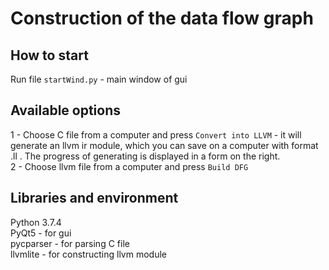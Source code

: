 # Construction of the data flow graph

## How to start

Run file `startWind.py` - main window of gui

## Available options
1 - Choose C file from a computer and press `Convert into LLVM` - it will generate an llvm ir module, which you can save on a computer with format .ll . The progress of generating is displayed in a form on the right.<br />
2 - Choose llvm file from a computer and press `Build DFG`

## Libraries and environment
Python 3.7.4<br />
PyQt5 - for gui<br />
pycparser - for parsing C file<br />
llvmlite - for constructing llvm module<br />
